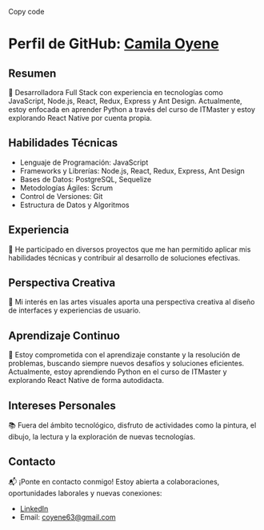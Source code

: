 Copy code
# Perfil de GitHub: [Camila Oyene](https://github.com/CamilaOyene)

## Resumen
🚀 Desarrolladora Full Stack con experiencia en tecnologías como JavaScript, Node.js, React, Redux, Express y Ant Design. Actualmente, estoy enfocada en aprender Python a través del curso de ITMaster y estoy explorando React Native por cuenta propia.

## Habilidades Técnicas
- Lenguaje de Programación: JavaScript
- Frameworks y Librerías: Node.js, React, Redux, Express, Ant Design
- Bases de Datos: PostgreSQL, Sequelize
- Metodologías Ágiles: Scrum
- Control de Versiones: Git
- Estructura de Datos y Algoritmos

## Experiencia
💼 He participado en diversos proyectos que me han permitido aplicar mis habilidades técnicas y contribuir al desarrollo de soluciones efectivas.

## Perspectiva Creativa
🎨 Mi interés en las artes visuales aporta una perspectiva creativa al diseño de interfaces y experiencias de usuario.

## Aprendizaje Continuo
🌱 Estoy comprometida con el aprendizaje constante y la resolución de problemas, buscando siempre nuevos desafíos y soluciones eficientes. Actualmente, estoy aprendiendo Python en el curso de ITMaster y explorando React Native de forma autodidacta.

## Intereses Personales
📚 Fuera del ámbito tecnológico, disfruto de actividades como la pintura, el dibujo, la lectura y la exploración de nuevas tecnologías.

## Contacto
📬 ¡Ponte en contacto conmigo! Estoy abierta a colaboraciones, oportunidades laborales y nuevas conexiones:
- [LinkedIn](https://www.linkedin.com/in/camila-oyene-129505175/)
- Email: [coyene63@gmail.com](mailto:coyene63@gmail.com)
<!--
**CamilaOyene/CamilaOyene** is a ✨ _special_ ✨ repository because its `README.md` (this file) appears on your GitHub profile.

Here are some ideas to get you started:

- 🔭 I’m currently working on ...
- 🌱 I’m currently learning ...
- 👯 I’m looking to collaborate on ...
- 🤔 I’m looking for help with ...
- 💬 Ask me about ...
- 📫 How to reach me: ...
- 😄 Pronouns: ...
- ⚡ Fun fact: ...
-->
